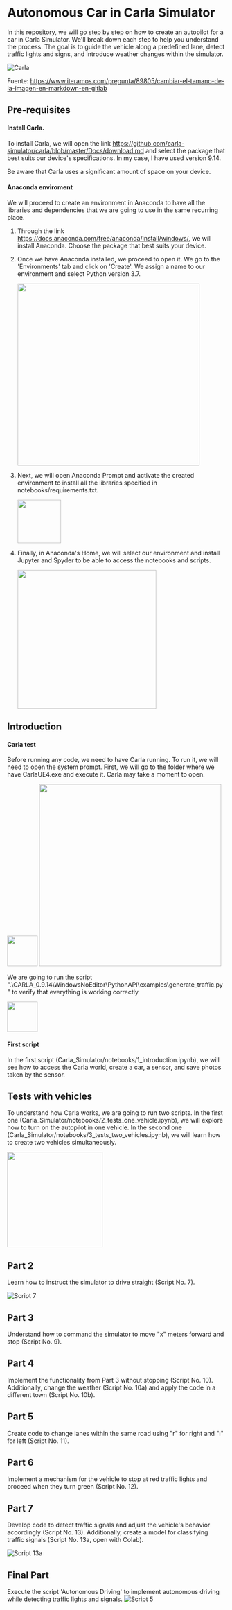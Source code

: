 # Autonomous Car in Carla Simulator

In this repository, we will go step by step on how to create an autopilot for a car in Carla Simulator. We'll break down each step to help you understand the process. The goal is to guide the vehicle along a predefined lane, detect traffic lights and signs, and introduce weather changes within the simulator.

![Carla](Images/carla.jpg)

Fuente: https://www.iteramos.com/pregunta/89805/cambiar-el-tamano-de-la-imagen-en-markdown-en-gitlab

## Pre-requisites
#### Install Carla.
To install Carla, we will open the link https://github.com/carla-simulator/carla/blob/master/Docs/download.md and select the package that best suits our device's specifications. In my case, I have used version 9.14.

Be aware that Carla uses a significant amount of space on your device.

#### Anaconda enviroment
We will proceed to create an environment in Anaconda to have all the libraries and dependencies that we are going to use in the same recurring place.
1. Through the link https://docs.anaconda.com/free/anaconda/install/windows/, we will install Anaconda. Choose the package that best suits your device.
2. Once we have Anaconda installed, we proceed to open it. We go to the 'Environments' tab and click on 'Create'. We assign a name to our environment and select Python version 3.7.
   
   <img src="Images/1ana.png" height="420">
4. Next, we will open Anaconda Prompt and activate the created environment to install all the libraries specified in notebooks/requirements.txt.
   
   <img src="Images/2ana.png" height="100">
6. Finally, in Anaconda's Home, we will select our environment and install Jupyter and Spyder to be able to access the notebooks and scripts.
   
   <img src="Images/3ana.png" height="320">

## Introduction

#### Carla test
Before running any code, we need to have Carla running.
To run it, we will need to open the system prompt. First, we will go to the folder where we have CarlaUE4.exe and execute it. Carla may take a moment to open.

   <img src="Images/1carla.png" height="70">
   <img src="Images/2carla.png" height="420">
   
We are going to run the script ".\CARLA_0.9.14\WindowsNoEditor\PythonAPI\examples\generate_traffic.py" to verify that everything is working correctly

   <img src="Images/3carla.png" height="70">
   
#### First script 

In the first script (Carla_Simulator/notebooks/1_introduction.ipynb), we will see how to access the Carla world, create a car, a sensor, and save photos taken by the sensor.



## Tests with vehicles

To understand how Carla works, we are going to run two scripts. In the first one (Carla_Simulator/notebooks/2_tests_one_vehicle.ipynb), we will explore how to turn on the autopilot in one vehicle. In the second one (Carla_Simulator/notebooks/3_tests_two_vehicles.ipynb), we will learn how to create two vehicles simultaneously.

 <img src="Images/foto6b.png" height="220">

## Part 2

Learn how to instruct the simulator to drive straight (Script No. 7).

![Script 7](Images/foto7.png)

## Part 3

Understand how to command the simulator to move "x" meters forward and stop (Script No. 9).

## Part 4

Implement the functionality from Part 3 without stopping (Script No. 10). Additionally, change the weather (Script No. 10a) and apply the code in a different town (Script No. 10b).

## Part 5

Create code to change lanes within the same road using "r" for right and "l" for left (Script No. 11).

## Part 6

Implement a mechanism for the vehicle to stop at red traffic lights and proceed when they turn green (Script No. 12).

## Part 7

Develop code to detect traffic signals and adjust the vehicle's behavior accordingly (Script No. 13). Additionally, create a model for classifying traffic signals (Script No. 13a, open with Colab).

![Script 13a](Images/60b.png)

## Final Part

Execute the script 'Autonomous Driving' to implement autonomous driving while detecting traffic lights and signals.
![Script 5](Images/foto5_2.png)
